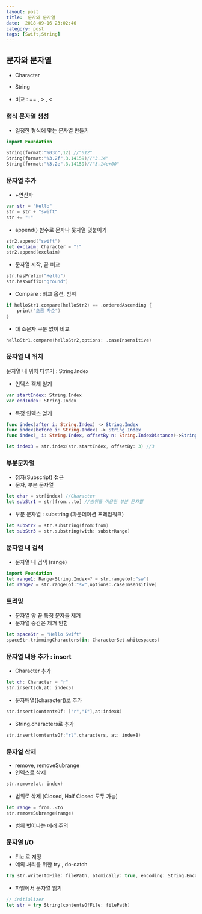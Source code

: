 ```yaml
---
layout: post
title:  문자와 문자열
date:  2018-09-16 23:02:46
category: post
tags: [Swift,String]
---
```


## 문자와 문자열

* Character
* String



* 비교 : == , > , < 



### 형식 문자열 생성

* 일정한 형식에 맞는 문자열 만들기

```swift
import Foundation

String(format:"%03d",12) //"012"
String(format:"%3.2f",3.14159)//"3.14"
String(format:"%3.2e",3.14159)//"3.14e+00"
```



### 문자열 추가

* +연산자

```swift
var str = "Hello"
str = str + "swift"
str += "!"
```



* append() 함수로 문자나 뭇자열 덧붙이기

```swift
str2.append("swift")
let exclaim: Character = "!"
str2.append(exclaim)
```



* 문자열 시작, 끝 비교

```swift
str.hasPrefix("Hello")
str.hasSuffix("ground")
```



* Compare : 비교 옵션, 범위 

```swift
if helloStr1.compare(helloStr2) == .orderedAscending {
    print("오름 차순")
}
```



* 대 소문자 구분 없이 비교

```swift
helloStr1.compare(helloStr2,options: .caseInsensitive)
```



### 문자열 내 위치

문자열 내 위치 다루기 : String.Index

* 인덱스 객체 얻기

```swift
var startIndex: String.Index
var endIndex: String.Index
```



* 특정 인덱스 얻기

```swift
func index(after i: String.Index) -> String.Index
func index(before i: String.Index) -> String.Index
func index(_ i: String.Index, offsetBy n: String.IndexDistance)->String.Index
```

```swift
let index3 = str.index(str.startIndex, offsetBy: 3) //3
```



### 부분문자열

* 첨자(Subscript) 접근
* 문자, 부분 문자열

```swift
let char = str[index] //Character
let subStr1 = str[from...to] //범위를 이용한 부분 문자열
```

* 부분 문자열 : substring (파운데이션 프레임워크)

```swift
let subStr2 = str.substring(from:from)
let subStr3 = str.substring(with: substrRange)
```

### 문자열 내 검색

* 문자열 내 검색 (range)

```swift
import Foundation
let range1: Range<String.Index>? = str.range(of:"sw")
let range2 = str.range(of:"sw",options:.caseInsensitive)
```



### 트리밍

* 문자열 양 끝 특정 문자들 제거
* 문자열 중간은 제거 안함

```swift
let spaceStr = "Hello Swift"
spaceStr.trimmingCharacters(in: CharacterSet.whitespaces)
```



### 문자열 내용 추가 : insert

* Character 추가

```swift
let ch: Character = "r"
str.insert(ch,at: index5)
```

* 문자배열([character])로 추가

```swift
str.insert(contentsOf: ["r","I"],at:index8)
```

* String.characters로 추가

```swift
str.insert(contentsOf:"rl".characters, at: index8)
```



### 문자열 삭제

* remove, removeSubrange
* 인덱스로 삭제

```swift
str.remove(at: index)
```

* 범위로 삭제 (Closed, Half Closed 모두 가능)

```swift
let range = from..<to
str.removeSubrange(range)
```

* 범위 벗어나는 에러 주의



### 문자열 I/O

* File 로 저장
* 예외 처리를 위한 try , do-catch

```swift
try str.write(toFile: filePath, atomically: true, encoding: String.Encoding.utf8)
```

* 파일에서 문자열 읽기

```swift
// initializer
let str = try String(contentsOfFile: filePath)
```

